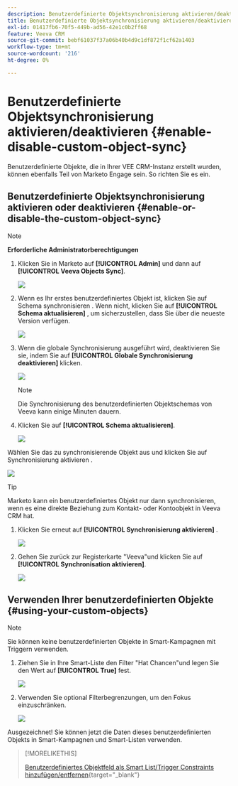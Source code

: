 ```yaml
---
description: Benutzerdefinierte Objektsynchronisierung aktivieren/deaktivieren - Marketo Docs - Produktdokumentation
title: Benutzerdefinierte Objektsynchronisierung aktivieren/deaktivieren
exl-id: 01417fb6-70f5-449b-ad56-42e1c0b2ff68
feature: Veeva CRM
source-git-commit: bebf61037f37a06b40b4d9c1df872f1cf62a1403
workflow-type: tm+mt
source-wordcount: '216'
ht-degree: 0%

---
```


# Benutzerdefinierte Objektsynchronisierung aktivieren/deaktivieren {#enable-disable-custom-object-sync}

Benutzerdefinierte Objekte, die in Ihrer VEE CRM-Instanz erstellt wurden, können ebenfalls Teil von Marketo Engage sein. So richten Sie es ein.

## Benutzerdefinierte Objektsynchronisierung aktivieren oder deaktivieren {#enable-or-disable-the-custom-object-sync}

>[!NOTE]
>
>**Erforderliche Administratorberechtigungen**

1. Klicken Sie in Marketo auf **[!UICONTROL Admin]** und dann auf **[!UICONTROL Veeva Objects Sync]**.

   ![](assets/enable-disable-custom-object-sync-1.png)

1. Wenn es Ihr erstes benutzerdefiniertes Objekt ist, klicken Sie auf Schema synchronisieren . Wenn nicht, klicken Sie auf **[!UICONTROL Schema aktualisieren]** , um sicherzustellen, dass Sie über die neueste Version verfügen.

   ![](assets/enable-disable-custom-object-sync-2.png)

1. Wenn die globale Synchronisierung ausgeführt wird, deaktivieren Sie sie, indem Sie auf **[!UICONTROL Globale Synchronisierung deaktivieren]** klicken.

   ![](assets/enable-disable-custom-object-sync-3.png)

   >[!NOTE]
   >
   >Die Synchronisierung des benutzerdefinierten Objektschemas von Veeva kann einige Minuten dauern.

1. Klicken Sie auf **[!UICONTROL Schema aktualisieren]**.

   ![](assets/enable-disable-custom-object-sync-4.png)

Wählen Sie das zu synchronisierende Objekt aus und klicken Sie auf Synchronisierung aktivieren .

![](assets/enable-disable-custom-object-sync-5.png)

>[!TIP]
>
>Marketo kann ein benutzerdefiniertes Objekt nur dann synchronisieren, wenn es eine direkte Beziehung zum Kontakt- oder Kontoobjekt in Veeva CRM hat.

1. Klicken Sie erneut auf **[!UICONTROL Synchronisierung aktivieren]** .

   ![](assets/enable-disable-custom-object-sync-6.png)

1. Gehen Sie zurück zur Registerkarte &quot;Veeva&quot;und klicken Sie auf **[!UICONTROL Synchronisation aktivieren]**.

   ![](assets/enable-disable-custom-object-sync-7.png)

## Verwenden Ihrer benutzerdefinierten Objekte {#using-your-custom-objects}

>[!NOTE]
>
>Sie können keine benutzerdefinierten Objekte in Smart-Kampagnen mit Triggern verwenden.

1. Ziehen Sie in Ihre Smart-Liste den Filter &quot;Hat Chancen&quot;und legen Sie den Wert auf **[!UICONTROL True]** fest.

   ![](assets/enable-disable-custom-object-sync-8.png)

1. Verwenden Sie optional Filterbegrenzungen, um den Fokus einzuschränken.

   ![](assets/enable-disable-custom-object-sync-9.png)

Ausgezeichnet! Sie können jetzt die Daten dieses benutzerdefinierten Objekts in Smart-Kampagnen und Smart-Listen verwenden.

>[!MORELIKETHIS]
>
>[Benutzerdefiniertes Objektfeld als Smart List/Trigger Constraints hinzufügen/entfernen](/help/marketo/product-docs/crm-sync/veeva-crm-sync/sync-details/add-remove-custom-object-field-as-smart-list-trigger-constraints.md){target="_blank"}
